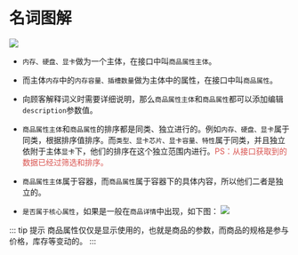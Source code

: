 # 名词图解

![](https://doc.careyshop.cn/uploads/201805/admin_api/attach_152eda69d158ed89.png)

+ `内存、硬盘、显卡`做为一个主体，在接口中叫`商品属性主体`。

+ 而主体`内存`中的`内存容量、插槽数量`做为主体中的属性，在接口中叫`商品属性`。

+ 向顾客解释词义时需要详细说明，那么`商品属性主体`和`商品属性`都可以添加编辑`description`参数值。

+ `商品属性主体`和`商品属性`的排序都是同类、独立进行的。例如`内存、硬盘、显卡`属于同类，根据排序值排序。而`类型、显卡芯片、显卡容量、特性`属于同类，并且独立依附于主体`显卡`下，他们的排序在这个独立范围内进行。<span style="color:#d9534f">PS：从接口获取到的数据已经过筛选和排序。</span>

+ `商品属性主体`属于容器，而`商品属性`属于容器下的具体内容，所以他们二者是独立的。

+ `是否属于核心属性`，如果是一般在`商品详情`中出现，如下图：
![](https://doc.careyshop.cn/uploads/201805/admin_api/attach_152f29338d4f1a0d.png)

::: tip 提示
商品属性仅仅是显示使用的，也就是商品的参数，而商品的规格是参与价格，库存等变动的。
:::